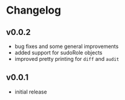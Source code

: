 # Changelog

## v0.0.2
- bug fixes and some general improvements
- added support for sudoRole objects
- improved pretty printing for `diff` and `audit`

## v0.0.1
- initial release
